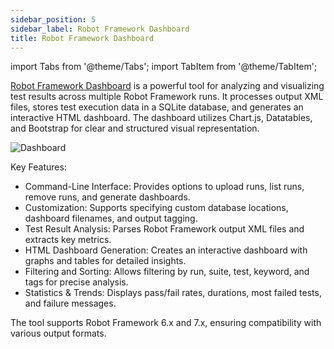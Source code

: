 ```yaml
---
sidebar_position: 5
sidebar_label: Robot Framework Dashboard
title: Robot Framework Dashboard
---
```

import Tabs from '@theme/Tabs';
import TabItem from '@theme/TabItem';

[Robot Framework Dashboard](https://github.com/timdegroot1996/robotframework-dashboard) is a powerful tool for analyzing and visualizing test results across multiple Robot Framework runs. It processes output XML files, stores test execution data in a SQLite database, and generates an interactive HTML dashboard. The dashboard utilizes Chart.js, Datatables, and Bootstrap for clear and structured visual representation.

![Dashboard](/img/robotdashboard.png)

Key Features:
- Command-Line Interface: Provides options to upload runs, list runs, remove runs, and generate dashboards.
- Customization: Supports specifying custom database locations, dashboard filenames, and output tagging.
- Test Result Analysis: Parses Robot Framework output XML files and extracts key metrics.
- HTML Dashboard Generation: Creates an interactive dashboard with graphs and tables for detailed insights.
- Filtering and Sorting: Allows filtering by run, suite, test, keyword, and tags for precise analysis.
- Statistics & Trends: Displays pass/fail rates, durations, most failed tests, and failure messages.

The tool supports Robot Framework 6.x and 7.x, ensuring compatibility with various output formats.